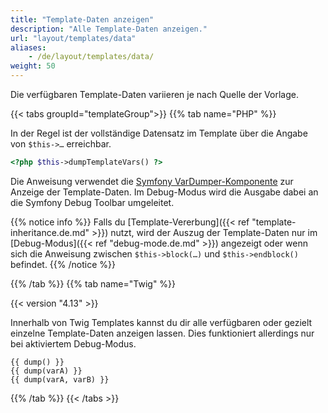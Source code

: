 ```yaml
---
title: "Template-Daten anzeigen"
description: "Alle Template-Daten anzeigen."
url: "layout/templates/data"
aliases:
    - /de/layout/templates/data/
weight: 50
---
```



Die verfügbaren Template-Daten variieren je nach Quelle der Vorlage. 


{{< tabs groupId="templateGroup">}}
{{% tab name="PHP" %}}


In der Regel ist der vollständige Datensatz im Template über die Angabe von `$this->…` erreichbar.

```php
<?php $this->dumpTemplateVars() ?>
```

Die Anweisung verwendet die [Symfony VarDumper-Komponente](https://symfony.com/doc/current/components/var_dumper.html) 
zur Anzeige der Template-Daten. Im Debug-Modus wird die Ausgabe dabei an die Symfony Debug Toolbar umgeleitet.  

{{% notice info %}}
Falls du [Template-Vererbung]({{< ref "template-inheritance.de.md" >}}) nutzt, wird der Auszug der Template-Daten nur im 
[Debug-Modus]({{< ref "debug-mode.de.md" >}}) angezeigt oder wenn sich die Anweisung zwischen `$this->block(…)` und
`$this->endblock()` befindet.
{{% /notice %}}


{{% /tab %}}
{{% tab name="Twig" %}}


{{< version "4.13" >}}

Innerhalb von Twig Templates kannst du dir alle verfügbaren oder gezielt einzelne Template-Daten anzeigen lassen.
Dies funktioniert allerdings nur bei aktiviertem Debug-Modus.

```twig
{{ dump() }}
{{ dump(varA) }}
{{ dump(varA, varB) }}
```

{{% /tab %}}
{{< /tabs >}}